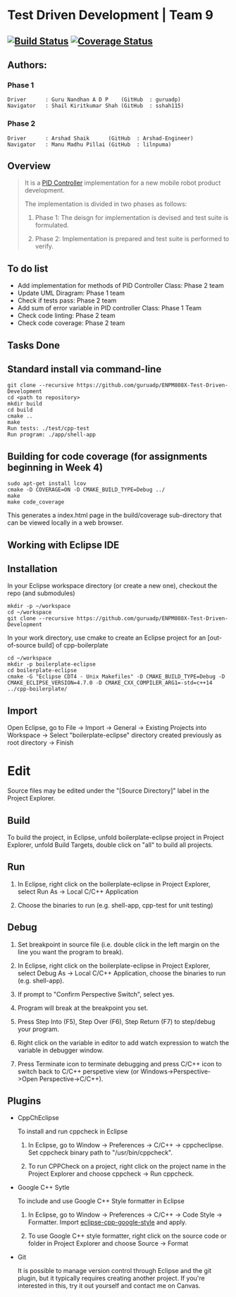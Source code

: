# Test Driven Development | Team 9
[![Build Status](https://app.travis-ci.com/guruadp/ENPM808X-Test-Driven-Development.svg?branch=master)](https://app.travis-ci.com/guruadp/ENPM808X-Test-Driven-Development)
[![Coverage Status](https://coveralls.io/repos/github/guruadp/ENPM808X-Test-Driven-Development/badge.svg?branch=master)](https://coveralls.io/github/guruadp/ENPM808X-Test-Driven-Development?branch=master)
---

## Authors:
### Phase 1
```
Driver      : Guru Nandhan A D P    (GitHub  : guruadp)
Navigator   : Shail Kiritkumar Shah (GitHub  : sshah115)
```
### Phase 2
```
Driver      : Arshad Shaik      (GitHub  : Arshad-Engineer)
Navigator   : Manu Madhu Pillai (GitHub  : lilnpuma)
```
## Overview

> It is a [PID Controller](https://en.wikipedia.org/wiki/PID_controller) implementation for a new mobile robot product development.
>
> The implementation is divided in two phases as follows:
>
> 1) Phase 1: The deisgn for implementation is devised and test suite is formulated.
> 
> 2) Phase 2: Implementation is prepared and test suite is performed to verify.

## To do list
- Add implementation for methods of PID Controller Class: Phase 2 team
- Update UML Diragram: Phase 1 team
- Check if tests pass: Phase 2 team
- Add sum of error variable in PID controller Class: Phase 1 Team
- Check code linting: Phase 2 team
- Check code coverage: Phase 2 team

## Tasks Done

## Standard install via command-line
```
git clone --recursive https://github.com/guruadp/ENPM808X-Test-Driven-Development
cd <path to repository>
mkdir build
cd build
cmake ..
make
Run tests: ./test/cpp-test
Run program: ./app/shell-app
```

## Building for code coverage (for assignments beginning in Week 4)
```
sudo apt-get install lcov
cmake -D COVERAGE=ON -D CMAKE_BUILD_TYPE=Debug ../
make
make code_coverage
```
This generates a index.html page in the build/coverage sub-directory that can be viewed locally in a web browser.

## Working with Eclipse IDE ##

## Installation

In your Eclipse workspace directory (or create a new one), checkout the repo (and submodules)
```
mkdir -p ~/workspace
cd ~/workspace
git clone --recursive https://github.com/guruadp/ENPM808X-Test-Driven-Development
```

In your work directory, use cmake to create an Eclipse project for an [out-of-source build] of cpp-boilerplate

```
cd ~/workspace
mkdir -p boilerplate-eclipse
cd boilerplate-eclipse
cmake -G "Eclipse CDT4 - Unix Makefiles" -D CMAKE_BUILD_TYPE=Debug -D CMAKE_ECLIPSE_VERSION=4.7.0 -D CMAKE_CXX_COMPILER_ARG1=-std=c++14 ../cpp-boilerplate/
```

## Import

Open Eclipse, go to File -> Import -> General -> Existing Projects into Workspace -> 
Select "boilerplate-eclipse" directory created previously as root directory -> Finish

# Edit

Source files may be edited under the "[Source Directory]" label in the Project Explorer.


## Build

To build the project, in Eclipse, unfold boilerplate-eclipse project in Project Explorer,
unfold Build Targets, double click on "all" to build all projects.

## Run

1. In Eclipse, right click on the boilerplate-eclipse in Project Explorer,
select Run As -> Local C/C++ Application

2. Choose the binaries to run (e.g. shell-app, cpp-test for unit testing)


## Debug


1. Set breakpoint in source file (i.e. double click in the left margin on the line you want 
the program to break).

2. In Eclipse, right click on the boilerplate-eclipse in Project Explorer, select Debug As -> 
Local C/C++ Application, choose the binaries to run (e.g. shell-app).

3. If prompt to "Confirm Perspective Switch", select yes.

4. Program will break at the breakpoint you set.

5. Press Step Into (F5), Step Over (F6), Step Return (F7) to step/debug your program.

6. Right click on the variable in editor to add watch expression to watch the variable in 
debugger window.

7. Press Terminate icon to terminate debugging and press C/C++ icon to switch back to C/C++ 
perspetive view (or Windows->Perspective->Open Perspective->C/C++).


## Plugins

- CppChEclipse

    To install and run cppcheck in Eclipse

    1. In Eclipse, go to Window -> Preferences -> C/C++ -> cppcheclipse.
    Set cppcheck binary path to "/usr/bin/cppcheck".

    2. To run CPPCheck on a project, right click on the project name in the Project Explorer 
    and choose cppcheck -> Run cppcheck.


- Google C++ Sytle

    To include and use Google C++ Style formatter in Eclipse

    1. In Eclipse, go to Window -> Preferences -> C/C++ -> Code Style -> Formatter. 
    Import [eclipse-cpp-google-style][reference-id-for-eclipse-cpp-google-style] and apply.

    2. To use Google C++ style formatter, right click on the source code or folder in 
    Project Explorer and choose Source -> Format

[reference-id-for-eclipse-cpp-google-style]: https://raw.githubusercontent.com/google/styleguide/gh-pages/eclipse-cpp-google-style.xml

- Git

    It is possible to manage version control through Eclipse and the git plugin, but it typically requires creating another project. If you're interested in this, try it out yourself and contact me on Canvas.
